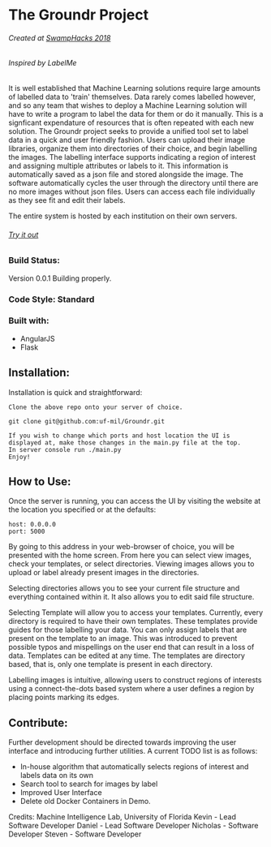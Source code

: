 # The Groundr Project
###### Created at [SwampHacks 2018](http://2018.swamphacks.com/public/index.html)
###### Inspired by LabelMe

It is well established that Machine Learning solutions require large amounts of labelled data to 'train' themselves. Data rarely comes labelled however, and so any team that wishes to deploy a Machine Learning solution will have to write a program to label the data for them or do it manually. This is a signficant expendature of resources that is often repeated with each new solution. The Groundr project seeks to provide a unified tool set to label data in a quick and user friendly fashion. Users can upload their image libraries, organize them into directories of their choice, and begin labelling the images. The labelling interface supports indicating a region of interest and assigning multiple attributes or labels to it. This information is automatically saved as a json file and stored alongside the image. The software automatically cycles the user through the directory until there are no more images without json files. Users can access each file individually as they see fit and edit their labels. 

The entire system is hosted by each institution on their own servers. 

###### [Try it out](groundr.org)


### Build Status:
Version 0.0.1 Building properly. 

### Code Style: Standard

### Built with:
* AngularJS
* Flask 

## Installation:

Installation is quick and straightforward:

```
Clone the above repo onto your server of choice.

git clone git@github.com:uf-mil/Groundr.git

If you wish to change which ports and host location the UI is displayed at, make those changes in the main.py file at the top. 
In server console run ./main.py
Enjoy!
```
## How to Use:

Once the server is running, you can access the UI by visiting the website at the location you specified or at the defaults:

```
host: 0.0.0.0
port: 5000
```

By going to this address in your web-browser of choice, you will be presented with the home screen. From here you can select view images, check your templates, or select directories. Viewing images allows you to upload or label already present images in the directories. 

Selecting directories allows you to see your current file structure and everything contained within it. It also allows you to edit said file structure. 

Selecting Template will allow you to access your templates. Currently, every directory is required to have their own templates. These templates provide guides for those labelling your data. You can only assign labels that are present on the template to an image. This was introduced to prevent possible typos and mispellings on the user end that can result in a loss of data. Templates can be edited at any time. The templates are directory based, that is, only one template is present in each directory. 

Labelling images is intuitive, allowing users to construct regions of interests using a connect-the-dots based system where a user defines a region by placing points marking its edges.

## Contribute:

Further development should be directed towards improving the user interface and introducing further utilities. A current TODO list is as follows:

* In-house algorithm that automatically selects regions of interest and labels data on its own
* Search tool to search for images by label
* Improved User Interface
* Delete old Docker Containers in Demo. 

Credits:
Machine Intelligence Lab, University of Florida
Kevin - Lead Software Developer
Daniel - Lead Software Developer
Nicholas - Software Developer
Steven - Software Developer